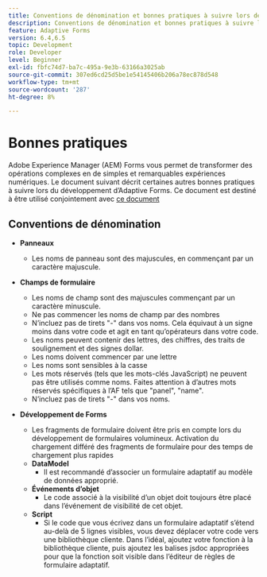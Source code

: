 ```yaml
---
title: Conventions de dénomination et bonnes pratiques à suivre lors de la création de formulaires adaptatifs
description: Conventions de dénomination et bonnes pratiques à suivre lors de la création de formulaires adaptatifs
feature: Adaptive Forms
version: 6.4,6.5
topic: Development
role: Developer
level: Beginner
exl-id: fbfc74d7-ba7c-495a-9e3b-63166a3025ab
source-git-commit: 307ed6cd25d5be1e54145406b206a78ec878d548
workflow-type: tm+mt
source-wordcount: '287'
ht-degree: 8%

---
```


# Bonnes pratiques

Adobe Experience Manager (AEM) Forms vous permet de transformer des opérations complexes en de simples et remarquables expériences numériques. Le document suivant décrit certaines autres bonnes pratiques à suivre lors du développement d’Adaptive Forms. Ce document est destiné à être utilisé conjointement avec [ce document](https://helpx.adobe.com/experience-manager/6-3/forms/using/adaptive-forms-best-practices.html#Overview)

## Conventions de dénomination

* **Panneaux**
   * Les noms de panneau sont des majuscules, en commençant par un caractère majuscule.

* **Champs de formulaire**
   * Les noms de champ sont des majuscules commençant par un caractère minuscule.
   * Ne pas commencer les noms de champ par des nombres
   * N’incluez pas de tirets &quot;-&quot; dans vos noms. Cela équivaut à un signe moins dans votre code et agit en tant qu’opérateurs dans votre code.
   * Les noms peuvent contenir des lettres, des chiffres, des traits de soulignement et des signes dollar.
   * Les noms doivent commencer par une lettre
   * Les noms sont sensibles à la casse
   * Les mots réservés (tels que les mots-clés JavaScript) ne peuvent pas être utilisés comme noms. Faites attention à d’autres mots réservés spécifiques à l’AF tels que &quot;panel&quot;, &quot;name&quot;.
   * N’incluez pas de tirets &quot;-&quot; dans vos noms.
* **Développement de Forms**
   * Les fragments de formulaire doivent être pris en compte lors du développement de formulaires volumineux. Activation du chargement différé des fragments de formulaire pour des temps de chargement plus rapides
   * **DataModel**
      * Il est recommandé d’associer un formulaire adaptatif au modèle de données approprié.
   * **Événements d’objet**
      * Le code associé à la visibilité d’un objet doit toujours être placé dans l’événement de visibilité de cet objet.
   * **Script**
      * Si le code que vous écrivez dans un formulaire adaptatif s’étend au-delà de 5 lignes visibles, vous devez déplacer votre code vers une bibliothèque cliente. Dans l’idéal, ajoutez votre fonction à la bibliothèque cliente, puis ajoutez les balises jsdoc appropriées pour que la fonction soit visible dans l’éditeur de règles de formulaire adaptatif.
